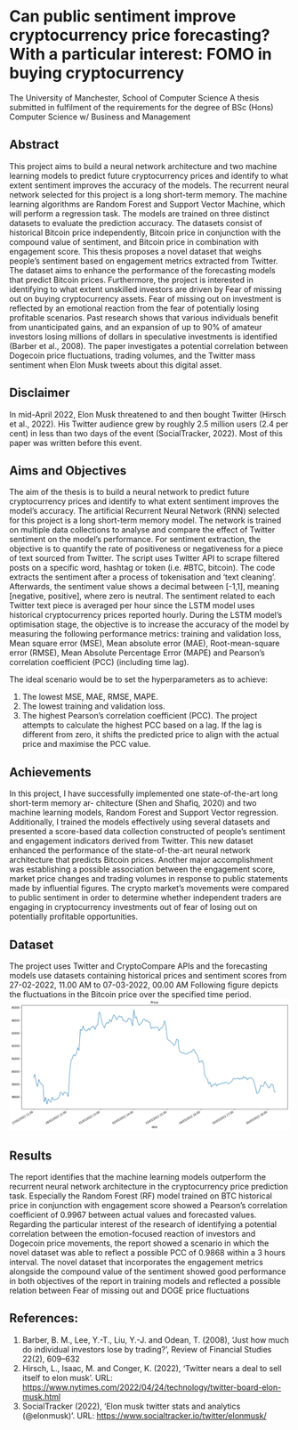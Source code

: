 # Can public sentiment improve cryptocurrency price forecasting? With a particular interest: FOMO in buying cryptocurrency

The University of Manchester, School of Computer Science
A thesis submitted in fulfilment of the requirements for the degree of BSc (Hons) Computer Science w/ Business and Management

## Abstract

This project aims to build a neural network architecture and two machine learning models to predict future cryptocurrency prices and identify to what extent sentiment improves the accuracy of the models. The recurrent neural network selected for this project is a long short-term memory. The machine learning algorithms are Random Forest and Support Vector Machine, which will perform a regression task. The models are trained on three distinct datasets to evaluate the prediction accuracy. The datasets consist of historical Bitcoin price independently, Bitcoin price in conjunction with the compound value of sentiment, and Bitcoin price in combination with engagement score. This thesis proposes a novel dataset that weighs people’s sentiment based on engagement metrics extracted from Twitter. The dataset aims to enhance the performance of the forecasting models that predict Bitcoin prices. Furthermore, the project is interested in identifying to what extent unskilled investors are driven by Fear of missing out on buying cryptocurrency assets. Fear of missing out on investment is reflected by an emotional reaction from the fear of potentially losing profitable scenarios. Past research shows that various individuals benefit from unanticipated gains, and an expansion of up to 90% of amateur investors losing millions of dollars in speculative investments is identified (Barber et al., 2008). The paper investigates a potential correlation between Dogecoin price fluctuations, trading volumes, and the Twitter mass sentiment when Elon Musk tweets about this digital asset.


## Disclaimer

In mid-April 2022, Elon Musk threatened to and then bought Twitter (Hirsch et al., 2022). His Twitter audience grew by roughly 2.5 million users (2.4 per cent) in less than two days of the event (SocialTracker, 2022). Most of this paper was written before this event.


## Aims and Objectives

The aim of the thesis is to build a neural network to predict future cryptocurrency prices and identify to what extent sentiment improves the model’s accuracy. The artificial Recurrent Neural Network (RNN) selected for this project is a long short-term memory model. The network is trained on multiple data collections to analyse and compare the effect of Twitter sentiment on the model’s performance. For sentiment extraction, the objective is to quantify the rate of positiveness or negativeness for a piece of text sourced from Twitter. The script uses Twitter API to scrape filtered posts on a specific word, hashtag or token (i.e. #BTC, bitcoin). The code extracts the sentiment after a process of tokenisation and ‘text cleaning’. Afterwards, the sentiment value shows a decimal between [-1,1], meaning [negative, positive], where zero is neutral. The sentiment related to each Twitter text piece is averaged per hour since the LSTM model uses historical cryptocurrency prices reported hourly. During the LSTM model’s optimisation stage, the objective is to increase the accuracy of the model by measuring the following performance metrics: training and validation loss, Mean square error (MSE), Mean absolute error (MAE), Root-mean-square error (RMSE), Mean Absolute Percentage Error (MAPE) and Pearson’s correlation coefficient (PCC) (including time lag). 

The ideal scenario would be to set the hyperparameters as to achieve:
1. The lowest MSE, MAE, RMSE, MAPE.
2. The lowest training and validation loss.
3. The highest Pearson’s correlation coefficient (PCC). The project attempts to calculate the highest PCC based on a lag. If the lag is different from zero, it shifts the predicted price to align with the actual price and maximise the PCC value.


## Achievements

In this project, I have successfully implemented one state-of-the-art long short-term memory ar- chitecture (Shen and Shafiq, 2020) and two machine learning models, Random Forest and Support Vector regression. Additionally, I trained the models effectively using several datasets and presented a score-based data collection constructed of people’s sentiment and engagement indicators derived from Twitter. This new dataset enhanced the performance of the state-of-the-art neural network architecture that predicts Bitcoin prices. 
Another major accomplishment was establishing a possible association between the engagement score, market price changes and trading volumes in response to public statements made by influential figures. The crypto market’s movements were compared to public sentiment in order to determine whether independent traders are engaging in cryptocurrency investments out of fear of losing out on potentially profitable opportunities.

## Dataset

The project uses Twitter and CryptoCompare APIs and the forecasting models use datasets containing historical prices and sentiment scores from 27-02-2022, 11.00 AM to 07-03-2022, 00.00 AM 
Following figure depicts the fluctuations in the Bitcoin price over the specified time
period.
![BTC price](screenshots/all_dataset_BTC.png)


## Results

The report identifies that the machine learning models outperform the recurrent neural network architecture in the cryptocurrency price prediction task. Especially the Random Forest (RF) model trained on BTC historical price in conjunction with engagement score showed a Pearson’s correlation coefficient of 0.9967 between actual values and forecasted values. Regarding the particular interest of the research of identifying a potential correlation between the emotion-focused reaction of investors and Dogecoin price movements, the report showed a scenario in which the novel dataset was able to reflect a possible PCC of 0.9868 within a 3 hours interval. The novel dataset that incorporates the engagement metrics alongside the compound value of the sentiment showed good performance in both objectives of the report in training models and reflected a possible relation between Fear of missing out and DOGE price fluctuations




## References:
1. Barber, B. M., Lee, Y.-T., Liu, Y.-J. and Odean, T. (2008), ‘Just how much do individual investors lose by trading?’, Review of Financial Studies 22(2), 609–632
2. Hirsch, L., Isaac, M. and Conger, K. (2022), ‘Twitter nears a deal to sell itself to elon musk’. URL: https://www.nytimes.com/2022/04/24/technology/twitter-board-elon-musk.html
3. SocialTracker (2022), ‘Elon musk twitter stats and analytics (@elonmusk)’. URL: https://www.socialtracker.io/twitter/elonmusk/
